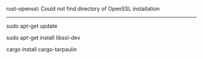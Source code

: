 
rust-openssl: Could not find directory of OpenSSL installation

************************************************************

sudo apt-get update

sudo apt-get install libssl-dev

cargo install cargo-tarpaulin
